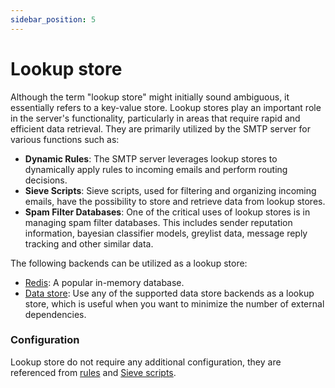 ```yaml
---
sidebar_position: 5
---
```


# Lookup store

Although the term "lookup store" might initially sound ambiguous, it essentially refers to a key-value store. Lookup stores play an important role in the server's functionality, particularly in areas that require rapid and efficient data retrieval. They are primarily utilized by the SMTP server for various functions such as:

- **Dynamic Rules**: The SMTP server leverages lookup stores to dynamically apply rules to incoming emails and perform routing decisions.
- **Sieve Scripts**: Sieve scripts, used for filtering and organizing incoming emails, have the possibility to store and retrieve data from lookup stores. 
- **Spam Filter Databases**: One of the critical uses of lookup stores is in managing spam filter databases. This includes sender reputation information, bayesian classifier models, greylist data, message reply tracking and other similar data.

The following backends can be utilized as a lookup store:

- [Redis](/docs/storage/backends/redis): A popular in-memory database.
- [Data store](/docs/storage/data): Use any of the supported data store backends as a lookup store, which is useful when you want to minimize the number of external dependencies.

### Configuration

Lookup store do not require any additional configuration, they are referenced from [rules](/docs/configuration/overview/rules/syntax) and [Sieve scripts]().



